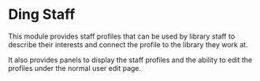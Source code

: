 # Ding Staff
This module provides staff profiles that can be used by library staff to 
describe their interests and connect the profile to the library they work at.

It also provides panels to display the staff profiles and the ability to edit 
the profiles under the normal user edit page.
